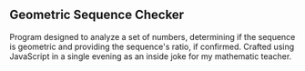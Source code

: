 ## Geometric Sequence Checker

Program designed to analyze a set of numbers, determining if the sequence is geometric and providing the sequence's ratio, if confirmed. Crafted using JavaScript in a single evening as an inside joke for my mathematic teacher.
